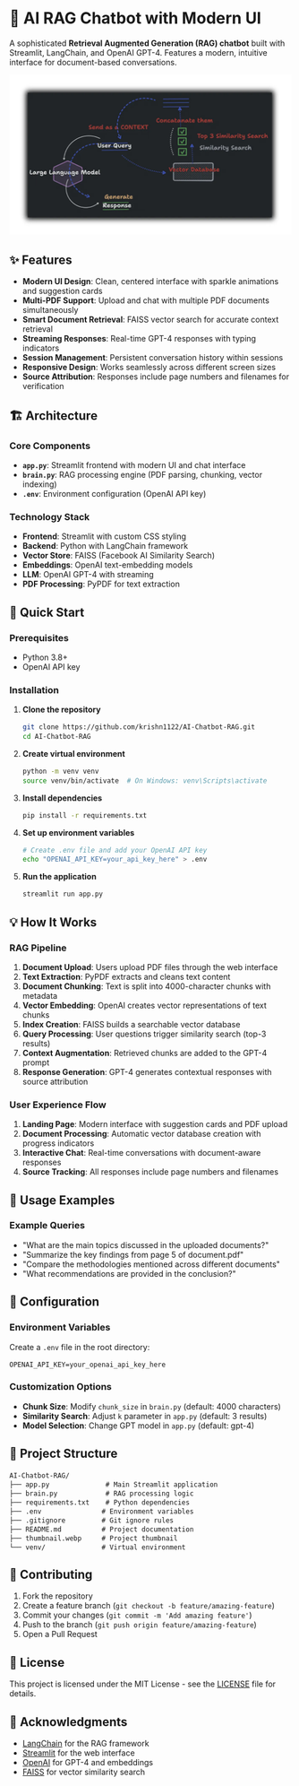 # 🤖 AI RAG Chatbot with Modern UI

A sophisticated **Retrieval Augmented Generation (RAG) chatbot** built with Streamlit, LangChain, and OpenAI GPT-4. Features a modern, intuitive interface for document-based conversations.

![RAG Chatbot Interface](thumbnail.webp)

## ✨ Features

- **Modern UI Design**: Clean, centered interface with sparkle animations and suggestion cards
- **Multi-PDF Support**: Upload and chat with multiple PDF documents simultaneously
- **Smart Document Retrieval**: FAISS vector search for accurate context retrieval
- **Streaming Responses**: Real-time GPT-4 responses with typing indicators
- **Session Management**: Persistent conversation history within sessions
- **Responsive Design**: Works seamlessly across different screen sizes
- **Source Attribution**: Responses include page numbers and filenames for verification

## 🏗️ Architecture

### Core Components
- **`app.py`**: Streamlit frontend with modern UI and chat interface
- **`brain.py`**: RAG processing engine (PDF parsing, chunking, vector indexing)
- **`.env`**: Environment configuration (OpenAI API key)

### Technology Stack
- **Frontend**: Streamlit with custom CSS styling
- **Backend**: Python with LangChain framework
- **Vector Store**: FAISS (Facebook AI Similarity Search)
- **Embeddings**: OpenAI text-embedding models
- **LLM**: OpenAI GPT-4 with streaming
- **PDF Processing**: PyPDF for text extraction

## 🚀 Quick Start

### Prerequisites
- Python 3.8+
- OpenAI API key

### Installation

1. **Clone the repository**
   ```bash
   git clone https://github.com/krishn1122/AI-Chatbot-RAG.git
   cd AI-Chatbot-RAG
   ```

2. **Create virtual environment**
   ```bash
   python -m venv venv
   source venv/bin/activate  # On Windows: venv\Scripts\activate
   ```

3. **Install dependencies**
   ```bash
   pip install -r requirements.txt
   ```

4. **Set up environment variables**
   ```bash
   # Create .env file and add your OpenAI API key
   echo "OPENAI_API_KEY=your_api_key_here" > .env
   ```

5. **Run the application**
   ```bash
   streamlit run app.py
   ```

## 💡 How It Works

### RAG Pipeline
1. **Document Upload**: Users upload PDF files through the web interface
2. **Text Extraction**: PyPDF extracts and cleans text content
3. **Document Chunking**: Text is split into 4000-character chunks with metadata
4. **Vector Embedding**: OpenAI creates vector representations of text chunks
5. **Index Creation**: FAISS builds a searchable vector database
6. **Query Processing**: User questions trigger similarity search (top-3 results)
7. **Context Augmentation**: Retrieved chunks are added to the GPT-4 prompt
8. **Response Generation**: GPT-4 generates contextual responses with source attribution

### User Experience Flow
1. **Landing Page**: Modern interface with suggestion cards and PDF upload
2. **Document Processing**: Automatic vector database creation with progress indicators
3. **Interactive Chat**: Real-time conversations with document-aware responses
4. **Source Tracking**: All responses include page numbers and filenames

## 🎯 Usage Examples

### Example Queries
- "What are the main topics discussed in the uploaded documents?"
- "Summarize the key findings from page 5 of document.pdf"
- "Compare the methodologies mentioned across different documents"
- "What recommendations are provided in the conclusion?"

## 🔧 Configuration

### Environment Variables
Create a `.env` file in the root directory:
```env
OPENAI_API_KEY=your_openai_api_key_here
```

### Customization Options
- **Chunk Size**: Modify `chunk_size` in `brain.py` (default: 4000 characters)
- **Similarity Search**: Adjust `k` parameter in `app.py` (default: 3 results)
- **Model Selection**: Change GPT model in `app.py` (default: gpt-4)

## 📁 Project Structure

```
AI-Chatbot-RAG/
├── app.py              # Main Streamlit application
├── brain.py            # RAG processing logic
├── requirements.txt    # Python dependencies
├── .env               # Environment variables
├── .gitignore         # Git ignore rules
├── README.md          # Project documentation
├── thumbnail.webp     # Project thumbnail
└── venv/              # Virtual environment
```

## 🤝 Contributing

1. Fork the repository
2. Create a feature branch (`git checkout -b feature/amazing-feature`)
3. Commit your changes (`git commit -m 'Add amazing feature'`)
4. Push to the branch (`git push origin feature/amazing-feature`)
5. Open a Pull Request

## 📄 License

This project is licensed under the MIT License - see the [LICENSE](LICENSE) file for details.

## 🙏 Acknowledgments

- [LangChain](https://www.langchain.com) for the RAG framework
- [Streamlit](https://streamlit.io) for the web interface
- [OpenAI](https://openai.com) for GPT-4 and embeddings
- [FAISS](https://github.com/facebookresearch/faiss) for vector similarity search













